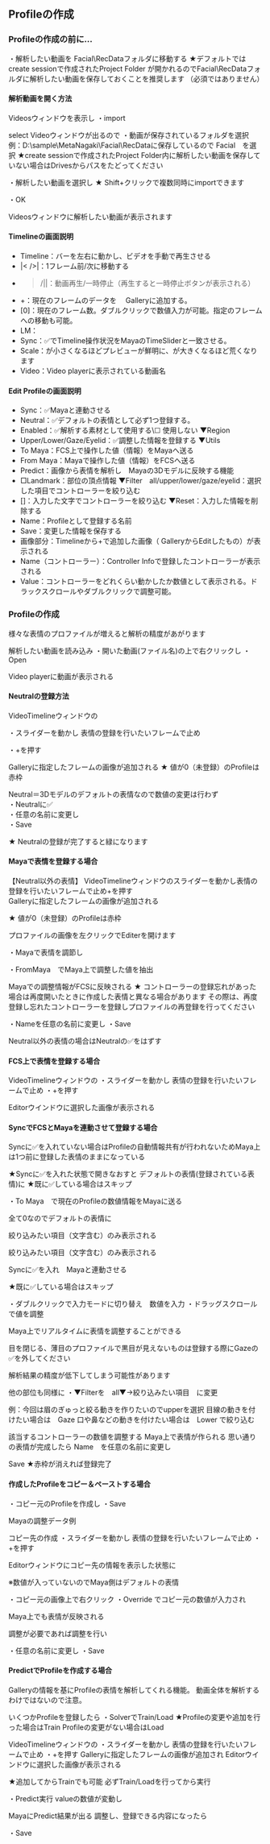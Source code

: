 ## Profileの作成

### Profileの作成の前に...
・解析したい動画を Facial\RecDataフォルダに移動する
★デフォルトでは create sessionで作成されたProject Folder が開かれるのでFacial\RecDataフォルダに解析したい動画を保存しておくことを推奨します （必須ではありません）

#### 解析動画を開く方法
Videosウィンドウを表示し
・import

select Videoウィンドウが出るので
・動画が保存されているフォルダを選択
 例：D:\sample\MetaNagaki\Facial\RecDataに保存しているので
 Facial　を選択
★create sessionで作成されたProject Folder内に解析したい動画を保存していない場合はDrivesからパスをたどってください

・解析したい動画を選択し
★ Shift+クリックで複数同時にimportできます

・OK

Videosウィンドウに解析したい動画が表示されます

#### Timelineの画面説明
- Timeline：バーを左右に動かし、ビデオを手動で再生させる
- |< />|：1フレーム前/次に移動する
- >/||：動画再生/一時停止（再生すると一時停止ボタンが表示される）
- +：現在のフレームのデータを　 Galleryに追加する。
- [0]：現在のフレーム数。ダブルクリックで数値入力が可能。指定のフレームへの移動も可能。
- LM：
- Sync：✅でTimeline操作状況をMayaのTimeSliderと一致させる。
- Scale：が小さくなるほどプレビューが鮮明に、が大きくなるほど荒くなります
- Video：Video playerに表示されている動画名

#### Edit Profileの画面説明
- Sync：✅Mayaと連動させる
- Neutral：✅デフォルトの表情として必ず1つ登録する。
- Enabled：✅解析する素材として使用する\☐ 使用しない
▼Region
- Upper/Lower/Gaze/Eyelid：✅調整した情報を登録する
▼Utils
- To Maya：FCS上で操作した値（情報）をMayaへ送る
- From Maya：Mayaで操作した値（情報）をFCSへ送る
- Predict：画像から表情を解析し　Mayaの3Dモデルに反映する機能
- □Landmark：部位の頂点情報
▼Filter　all/upper/lower/gaze/eyelid：選択した項目でコントローラーを絞り込む
- []：入力した文字でコントローラーを絞り込む
▼Reset：入力した情報を削除する
- Name：Profileとして登録する名前
- Save：変更した情報を保存する
- 画像部分：Timelineから+で追加した画像（ GalleryからEditしたもの）が表示される
- Name（コントローラー）：Controller Infoで登録したコントローラーが表示される
- Value：コントローラーをどれくらい動かしたか数値として表示される。ドラックスクロールやダブルクリックで調整可能。

### Profileの作成
様々な表情のプロファイルが増えると解析の精度があがります

解析したい動画を読み込み
・開いた動画(ファイル名)の上で右クリックし
・Open

Video playerに動画が表示される

#### Neutralの登録方法
VideoTimelineウィンドウの

・スライダーを動かし
表情の登録を行いたいフレームで止め

・+を押す

Galleryに指定したフレームの画像が追加される
★ 値が0（未登録）のProfileは赤枠

Neutral＝3Dモデルのデフォルトの表情なので数値の変更は行わず  
・Neutralに✅  
・任意の名前に変更し  
・Save

★ Neutralの登録が完了すると緑になります

#### Mayaで表情を登録する場合
【Neutral以外の表情】
VideoTimelineウィンドウのスライダーを動かし表情の登録を行いたいフレームで止め+を押す  
Galleryに指定したフレームの画像が追加される

★ 値が0（未登録）のProfileは赤枠

プロファイルの画像を左クリックでEditerを開けます

・Mayaで表情を調節し

・FromMaya　でMaya上で調整した値を抽出
 
Mayaでの調整情報がFCSに反映される
★ コントローラーの登録忘れがあった場合は再度開いたときに作成した表情と異なる場合があります
その際は、再度登録し忘れたコントローラーを登録しプロファイルの再登録を行ってください

 
・Nameを任意の名前に変更し
・Save

Neutral以外の表情の場合はNeutralの✅をはずす

#### FCS上で表情を登録する場合
VideoTimelineウィンドウの
・スライダーを動かし 表情の登録を行いたいフレームで止め
・+を押す

Editorウインドウに選択した画像が表示される


#### SyncでFCSとMayaを連動させて登録する場合
Syncに✅を入れていない場合はProfileの自動情報共有が行われないためMaya上は1つ前に登録した表情のままになっている

★Syncに✅を入れた状態で開きなおすと デフォルトの表情(登録されている表情)に
★既に✅している場合はスキップ

・To Maya　で現在のProfileの数値情報をMayaに送る

全て0なのでデフォルトの表情に

絞り込みたい項目（文字含む）のみ表示される

絞り込みたい項目（文字含む）のみ表示される

Syncに✅を入れ　Mayaと連動させる

★既に✅している場合はスキップ

・ダブルクリックで入力モードに切り替え　数値を入力
・ドラッグスクロールで値を調整

Maya上でリアルタイムに表情を調整することができる

目を閉じる、薄目のプロファイルで黒目が見えないものは登録する際にGazeの✅を外してください

解析結果の精度が低下してしまう可能性があります

他の部位も同様に
・▼Filterを　all▼→絞り込みたい項目　に変更

例：今回は眉のぎゅっと絞る動きを作りたいのでupperを選択
目線の動きを付けたい場合は　Gaze
口や鼻などの動きを付けたい場合は　Lower
で絞り込む

該当するコントローラーの数値を調整する
Maya上で表情が作られる
思い通りの表情が完成したら
Name　を任意の名前に変更し

Save
★赤枠が消えれば登録完了

#### 作成したProfileをコピー＆ペーストする場合
・コピー元のProfileを作成し
・Save

Mayaの調整データ例

コピー先の作成
・スライダーを動かし 表情の登録を行いたいフレームで止め
・+を押す

Editorウィンドウにコピー先の情報を表示した状態に

※数値が入っていないのでMaya側はデフォルトの表情

・コピー元の画像上で右クリック
・Override
でコピー元の数値が入力され

Maya上でも表情が反映される

調整が必要であれば調整を行い

・任意の名前に変更し
・Save

#### PredictでProfileを作成する場合
Galleryの情報を基にProfileの表情を解析してくれる機能。
動画全体を解析するわけではないので注意。

いくつかProfileを登録したら
・SolverでTrain/Load
★Profileの変更や追加を行った場合はTrain
Profileの変更がない場合はLoad

VideoTimelineウィンドウの
・スライダーを動かし 表情の登録を行いたいフレームで止め
・+を押す
Galleryに指定したフレームの画像が追加され
Editorウインドウに選択した画像が表示される

★追加してからTrainでも可能 必ずTrain/Loadを行ってから実行

・Predict実行
valueの数値が変動し

MayaにPredict結果が出る
調整し、登録できる内容になったら

・Save
